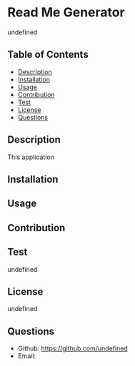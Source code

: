 
  # Read Me Generator
  undefined
  ## Table of Contents
  - [Description](#description)
  - [Installation](#installation)
  - [Usage](#usage)
  - [Contribution](#contribution)
  - [Test](#test)
  - [License](#license)
  - [Questions](#questions)
  ## Description
  This application
  ## Installation
  
  ## Usage
  
  ## Contribution
  
  ## Test
  undefined
  ## License
  undefined
  ## Questions
  - Github: https://github.com/undefined
  - Email: 
  
